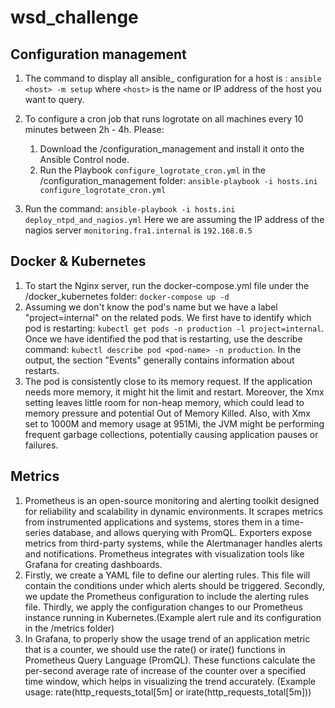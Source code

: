 # wsd_challenge

## Configuration management
1) The command to display all ansible_ configuration for a host is : `ansible <host> -m setup`
   where `<host>` is the name or IP address of the host you want to query.

2) To configure a cron job that runs logrotate on all machines every 10 minutes between 2h - 4h. Please:
   1. Download the /configuration_management and install it onto the Ansible Control node.
   2. Run the Playbook `configure_logrotate_cron.yml` in the /configuration_management folder: `ansible-playbook -i hosts.ini configure_logrotate_cron.yml`

3) Run the command: `ansible-playbook -i hosts.ini deploy_ntpd_and_nagios.yml`
   Here we are assuming the IP address of the nagios server `monitoring.fra1.internal` is `192.168.0.5`

## Docker & Kubernetes
1) To start the Nginx server, run the docker-compose.yml file under the /docker_kubernetes folder: `docker-compose up -d`
2) Assuming we don't know the pod's name but we have a label "project=internal" on the related pods. We first have to identify which pod is restarting: `kubectl get pods -n production -l project=internal`. Once we have identified the pod that is restarting, use the describe command: `kubectl describe pod <pod-name> -n production`. In the output, the section "Events" generally contains information about restarts.
3) The pod is consistently close to its memory request. If the application needs more memory, it might hit the limit and restart. Moreover, the Xmx setting leaves little room for non-heap memory, which could lead to memory pressure and potential Out of Memory Killed.
Also, with Xmx set to 1000M and memory usage at 951Mi, the JVM might be performing frequent garbage collections, potentially causing application pauses or failures.

## Metrics
1) Prometheus is an open-source monitoring and alerting toolkit designed for reliability and scalability in dynamic environments. It scrapes metrics from instrumented applications and systems, stores them in a time-series database, and allows querying with PromQL. Exporters expose metrics from third-party systems, while the Alertmanager handles alerts and notifications. Prometheus integrates with visualization tools like Grafana for creating dashboards.
2) Firstly, we create a YAML file to define our alerting rules. This file will contain the conditions under which alerts should be triggered. Secondly, we update the Prometheus configuration to include the alerting rules file. Thirdly, we apply the configuration changes to our Prometheus instance running in Kubernetes.(Example alert rule and its configuration in the /metrics folder)
3) In Grafana, to properly show the usage trend of an application metric that is a counter, we should use the rate() or irate() functions in Prometheus Query Language (PromQL). These functions calculate the per-second average rate of increase of the counter over a specified time window, which helps in visualizing the trend accurately. (Example usage: rate(http_requests_total[5m] or irate(http_requests_total[5m]))